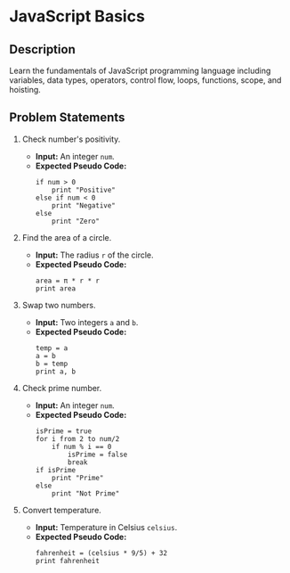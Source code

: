# JavaScript Basics

## Description
Learn the fundamentals of JavaScript programming language including variables, data types, operators, control flow, loops, functions, scope, and hoisting.

## Problem Statements
1. Check number's positivity.
      - **Input:** An integer `num`.
      - **Expected Pseudo Code:**
          ```
          if num > 0
              print "Positive"
          else if num < 0
              print "Negative"
          else
              print "Zero"
          ```

2. Find the area of a circle.
      - **Input:** The radius `r` of the circle.
      - **Expected Pseudo Code:**
          ```
          area = π * r * r
          print area
          ```

3. Swap two numbers.
      - **Input:** Two integers `a` and `b`.
      - **Expected Pseudo Code:**
          ```
          temp = a
          a = b
          b = temp
          print a, b
          ```

4. Check prime number.
      - **Input:** An integer `num`.
      - **Expected Pseudo Code:**
          ```
          isPrime = true
          for i from 2 to num/2
              if num % i == 0
                  isPrime = false
                  break
          if isPrime
              print "Prime"
          else
              print "Not Prime"
          ```

5. Convert temperature.
      - **Input:** Temperature in Celsius `celsius`.
      - **Expected Pseudo Code:**
          ```
          fahrenheit = (celsius * 9/5) + 32
          print fahrenheit
          ```
